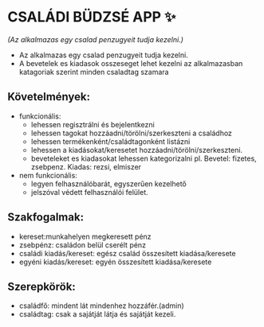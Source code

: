 # CSALÁDI BÜDZSÉ APP :sparkles:

_(Az alkalmazas egy csalad penzugyeit tudja kezelni.)_

- Az alkalmazas egy csalad penzugyeit tudja kezelni.
- A bevetelek es kiadasok osszeseget lehet kezelni az alkalmazasban katagoriak szerint minden csaladtag szamara

## Követelmények:

- funkcionális:
  - lehessen regisztrálni és bejelentkezni
  - lehessen tagokat hozzáadni/törölni/szerkeszteni a családhoz
  - lehessen termékenként/családtagonként listázni
  - lehessen a kiadásokat/keresetet hozzáadni/törölni/szerkeszteni. 
  - beveteleket es kiadasokat lehessen kategorizalni pl. Bevetel: fizetes, zsebpenz. Kiadas: rezsi, elmiszer
- nem funkcionális:
  - legyen felhasználóbarát, egyszerűen kezelhető
  - jelszóval védett felhasználói felület. 
  
## Szakfogalmak:

- kereset:munkahelyen megkeresett pénz
- zsebpénz: családon belül cserélt pénz
- családi kiadás/kereset: egész család összesített kiadása/keresete
- egyéni kiadás/kereset:  egyén összesített kiadása/keresete

## Szerepkörök:

- családfő: mindent lát mindenhez hozzáfér.(admin) 
- családtag: csak a sajátját látja és sajátját kezeli.
